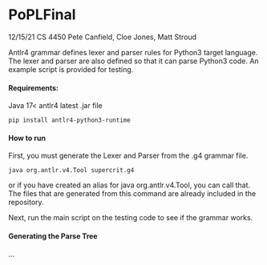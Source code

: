 # PoPLFinal

12/15/21
CS 4450
Pete Canfield, Cloe Jones, Matt Stroud

Antlr4 grammar defines lexer and parser rules for Python3 target language.
The lexer and parser are also defined so that it can parse Python3 code. An example script is provided for testing.

#### Requirements:
Java 17<
antlr4 latest .jar file
```
pip install antlr4-python3-runtime
```

#### How to run
First, you must generate the Lexer and Parser from the .g4 grammar file.
```
java org.antlr.v4.Tool supercrit.g4
```
or if you have created an alias for java org.antlr.v4.Tool, you can call that.
The files that are generated from this command are already included in the repository.

Next, run the main script on the testing code to see if the grammar works.


#### Generating the Parse Tree
...
